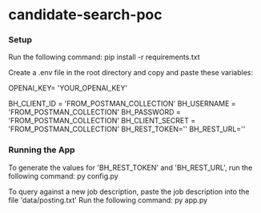 # candidate-search-poc

### Setup
Run the following command:
    pip install -r requirements.txt

Create a .env file in the root directory and copy and paste these variables:

OPENAI_KEY= 'YOUR_OPENAI_KEY'

BH_CLIENT_ID = 'FROM_POSTMAN_COLLECTION'
BH_USERNAME = 'FROM_POSTMAN_COLLECTION'
BH_PASSWORD = 'FROM_POSTMAN_COLLECTION'
BH_CLIENT_SECRET = 'FROM_POSTMAN_COLLECTION'
BH_REST_TOKEN=''
BH_REST_URL=''

### Running the App
To generate the values for 'BH_REST_TOKEN' and 'BH_REST_URL', run the following command:
    py config.py

To query against a new job description, paste the job description into the file 'data/posting.txt' 
Run the following command:
    py app.py